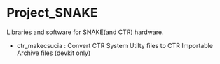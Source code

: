 # Project_SNAKE
Libraries and software for SNAKE(and CTR) hardware.

 - ctr_makecsucia : Convert CTR System Utilty files to CTR Importable Archive files (devkit only)
